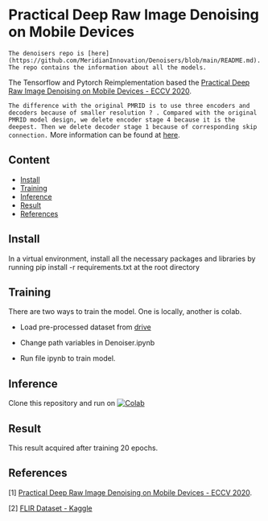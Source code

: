 # Practical Deep Raw Image Denoising on Mobile Devices
`The denoisers repo is [here](https://github.com/MeridianInnovation/Denoisers/blob/main/README.md). The repo contains the information about all the models.`

The Tensorflow and Pytorch Reimplementation based the [Practical Deep Raw Image Denoising on Mobile Devices - ECCV 2020](https://www.ecva.net/papers/eccv_2020/papers_ECCV/papers/123510001.pdf).

`The difference with the original PMRID is to use three encoders and decoders because of smaller resolution ? . Compared with the original PMRID model design, we delete encoder stage 4 because it is the deepest. Then we delete decoder stage 1 because of corresponding skip connection.` More information can be found at [here](https://github.com/MeridianInnovation/Denoisers).

## Content
  - [Install](#install)
  - [Training](#training)
  - [Inference](#inference)
  - [Result](#result)
  - [References](#references)

## Install
In a virtual environment, install all the necessary packages and libraries by running pip install -r requirements.txt at the root directory

## Training
There are two ways to train the model. One is locally, another is colab.

- Load pre-processed dataset from [drive](https://drive.google.com/file/d/1kWvuOn_u4gQKIUjpKU4fzdPZWWEntJzH/view)

- Change path variables in Denoiser.ipynb

- Run file ipynb to train model.

## Inference

Clone this repository and run on [![Colab](https://colab.research.google.com/assets/colab-badge.svg)](https://colab.research.google.com/drive/1MJnoV_RLyxyodpH9mvuWu7paNOIbbbd9?usp=sharing)

## Result

This result acquired after training 20 epochs.

## References
[1] [Practical Deep Raw Image Denoising on Mobile Devices - ECCV 2020](https://www.ecva.net/papers/eccv_2020/papers_ECCV/papers/123510001.pdf).

[2] [FLIR Dataset - Kaggle](https://www.kaggle.com/datasets/deepnewbie/flir-thermal-images-dataset)
